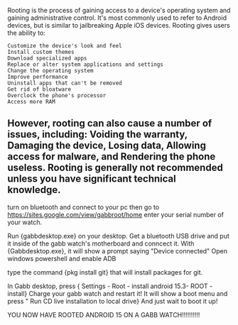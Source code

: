 Rooting is the process of gaining access to a device's operating system and gaining administrative control. It's most commonly used to refer to Android devices, but is similar to jailbreaking Apple iOS devices. 
Rooting gives users the ability to: 

    Customize the device's look and feel
    Install custom themes
    Download specialized apps
    Replace or alter system applications and settings
    Change the operating system
    Improve performance
    Uninstall apps that can't be removed
    Get rid of bloatware
    Overclock the phone's processor
    Access more RAM 

However, rooting can also cause a number of issues, including: Voiding the warranty, Damaging the device, Losing data, Allowing access for malware, and Rendering the phone useless. 
Rooting is generally not recommended unless you have significant technical knowledge. 
----------------------------------------------------------------------------------------
turn on bluetooth and connect to your pc then go to https://sites.google.com/view/gabbroot/home
enter your serial number of your watch.


Run {gabbdesktop.exe} on your desktop. Get a bluetooth USB drive and put it inside of the gabb watch's motherboard and conncect it. With {Gabbdesktop.exe}, 
it will show a prompt saying "Device connected" Open windows powershell and enable ADB 

type the command {pkg install git} that will install packages for git.

In Gabb desktop, press { Settings - Root - install android 15.3- ROOT - install}
Charge your gabb watch and restart it! It will show a boot menu and press " Run CD live installation to local drive} And just wait to boot it up!



YOU NOW HAVE ROOTED ANDROID 15 ON A GABB WATCH!!!!!!!!!!
